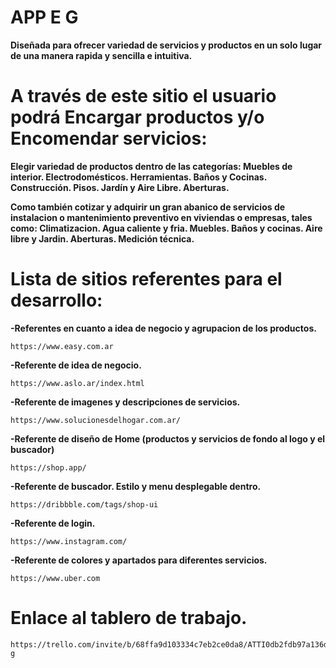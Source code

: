 # APP E G

 **Diseñada para ofrecer variedad de servicios y productos en un solo lugar de una manera rapida y sencilla e intuitiva.**

# A través de este sitio el usuario podrá Encargar productos y/o Encomendar servicios:


 **Elegir variedad de productos dentro de las categorías: Muebles de interior. Electrodomésticos. Herramientas. Baños y Cocinas. Construcción. Pisos. Jardín y Aire Libre. Aberturas.**
 
 **Como también cotizar y adquirir un gran abanico de servicios de instalacion o mantenimiento preventivo en viviendas o empresas, tales como: Climatizacion. Agua caliente y fria. Muebles. Baños y cocinas. Aire libre y Jardin. Aberturas. Medición técnica.**


# Lista de sitios referentes para el desarrollo:


 **-Referentes en cuanto a idea de negocio y agrupacion de los productos.** 

    https://www.easy.com.ar

**-Referente de idea de negocio.**

    https://www.aslo.ar/index.html

**-Referente de imagenes y descripciones de servicios.**

    https://www.solucionesdelhogar.com.ar/


**-Referente de diseño de Home (productos y servicios de fondo al logo y el buscador)**

    https://shop.app/  


**-Referente de buscador. Estilo y menu desplegable dentro.**

    https://dribbble.com/tags/shop-ui

**-Referente de  login.**

    https://www.instagram.com/ 

**-Referente de colores y apartados para diferentes servicios.**

    https://www.uber.com 


# Enlace al tablero de trabajo.

    https://trello.com/invite/b/68ffa9d103334c7eb2ce0da8/ATTI0db2fdb97a136d50c92575fe9fcfc718B2458293/e-g 

